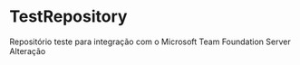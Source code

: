 # TestRepository
Repositório teste para integração com o Microsoft Team Foundation Server
Alteração
